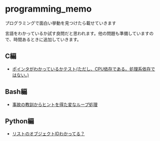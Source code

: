 # programming_memo
プログラミングで面白い挙動を見つけたら載せていきます

言語をわかっているか試す良問だと思われます。他の問題も準備していますので、時間あるときに追加していきます。

## C編
- [ポインタがわかっているかテスト(ただし、CPU依存である。処理系依存ではない。)](./C/pointer)

## Bash編
- [事故の教訓からヒントを得た変なループ処理](./Bash/strange_loop)

## Python編
- [リストのオブジェクトIDわかってる？](./Python/list_id.py)